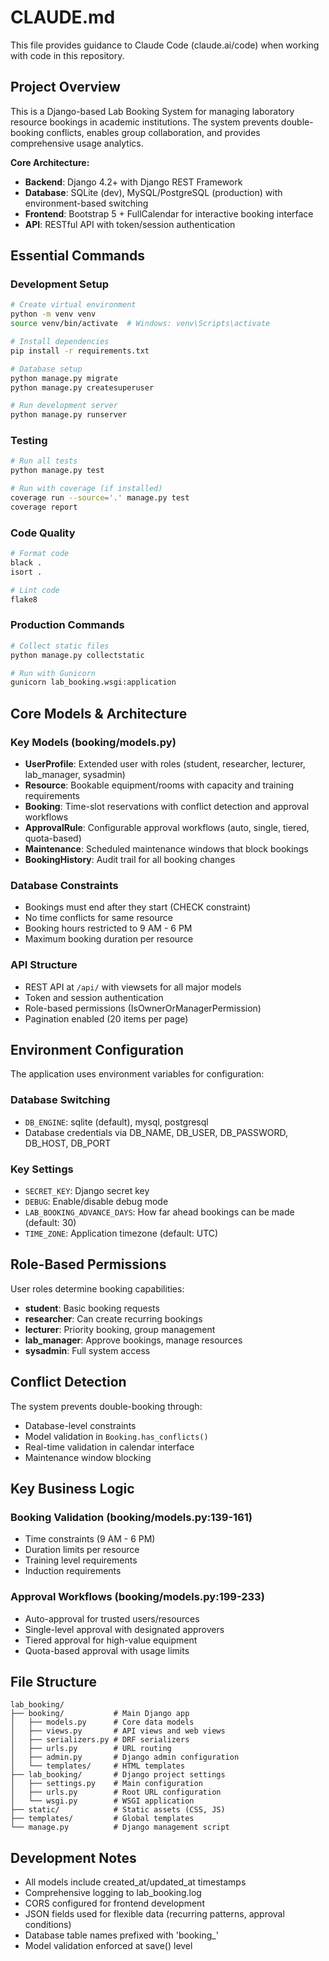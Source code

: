 # CLAUDE.md

This file provides guidance to Claude Code (claude.ai/code) when working with code in this repository.

## Project Overview

This is a Django-based Lab Booking System for managing laboratory resource bookings in academic institutions. The system prevents double-booking conflicts, enables group collaboration, and provides comprehensive usage analytics.

**Core Architecture:**
- **Backend**: Django 4.2+ with Django REST Framework
- **Database**: SQLite (dev), MySQL/PostgreSQL (production) with environment-based switching
- **Frontend**: Bootstrap 5 + FullCalendar for interactive booking interface
- **API**: RESTful API with token/session authentication

## Essential Commands

### Development Setup
```bash
# Create virtual environment
python -m venv venv
source venv/bin/activate  # Windows: venv\Scripts\activate

# Install dependencies
pip install -r requirements.txt

# Database setup
python manage.py migrate
python manage.py createsuperuser

# Run development server
python manage.py runserver
```

### Testing
```bash
# Run all tests
python manage.py test

# Run with coverage (if installed)
coverage run --source='.' manage.py test
coverage report
```

### Code Quality
```bash
# Format code
black .
isort .

# Lint code
flake8
```

### Production Commands
```bash
# Collect static files
python manage.py collectstatic

# Run with Gunicorn
gunicorn lab_booking.wsgi:application
```

## Core Models & Architecture

### Key Models (booking/models.py)
- **UserProfile**: Extended user with roles (student, researcher, lecturer, lab_manager, sysadmin)
- **Resource**: Bookable equipment/rooms with capacity and training requirements
- **Booking**: Time-slot reservations with conflict detection and approval workflows
- **ApprovalRule**: Configurable approval workflows (auto, single, tiered, quota-based)
- **Maintenance**: Scheduled maintenance windows that block bookings
- **BookingHistory**: Audit trail for all booking changes

### Database Constraints
- Bookings must end after they start (CHECK constraint)
- No time conflicts for same resource
- Booking hours restricted to 9 AM - 6 PM
- Maximum booking duration per resource

### API Structure
- REST API at `/api/` with viewsets for all major models
- Token and session authentication
- Role-based permissions (IsOwnerOrManagerPermission)
- Pagination enabled (20 items per page)

## Environment Configuration

The application uses environment variables for configuration:

### Database Switching
- `DB_ENGINE`: sqlite (default), mysql, postgresql
- Database credentials via DB_NAME, DB_USER, DB_PASSWORD, DB_HOST, DB_PORT

### Key Settings
- `SECRET_KEY`: Django secret key
- `DEBUG`: Enable/disable debug mode
- `LAB_BOOKING_ADVANCE_DAYS`: How far ahead bookings can be made (default: 30)
- `TIME_ZONE`: Application timezone (default: UTC)

## Role-Based Permissions

User roles determine booking capabilities:
- **student**: Basic booking requests
- **researcher**: Can create recurring bookings
- **lecturer**: Priority booking, group management
- **lab_manager**: Approve bookings, manage resources
- **sysadmin**: Full system access

## Conflict Detection

The system prevents double-booking through:
- Database-level constraints
- Model validation in `Booking.has_conflicts()`
- Real-time validation in calendar interface
- Maintenance window blocking

## Key Business Logic

### Booking Validation (booking/models.py:139-161)
- Time constraints (9 AM - 6 PM)
- Duration limits per resource
- Training level requirements
- Induction requirements

### Approval Workflows (booking/models.py:199-233)
- Auto-approval for trusted users/resources
- Single-level approval with designated approvers
- Tiered approval for high-value equipment
- Quota-based approval with usage limits

## File Structure

```
lab_booking/
├── booking/           # Main Django app
│   ├── models.py      # Core data models
│   ├── views.py       # API views and web views
│   ├── serializers.py # DRF serializers
│   ├── urls.py        # URL routing
│   ├── admin.py       # Django admin configuration
│   └── templates/     # HTML templates
├── lab_booking/       # Django project settings
│   ├── settings.py    # Main configuration
│   ├── urls.py        # Root URL configuration
│   └── wsgi.py        # WSGI application
├── static/            # Static assets (CSS, JS)
├── templates/         # Global templates
└── manage.py          # Django management script
```

## Development Notes

- All models include created_at/updated_at timestamps
- Comprehensive logging to lab_booking.log
- CORS configured for frontend development
- JSON fields used for flexible data (recurring patterns, approval conditions)
- Database table names prefixed with 'booking_'
- Model validation enforced at save() level